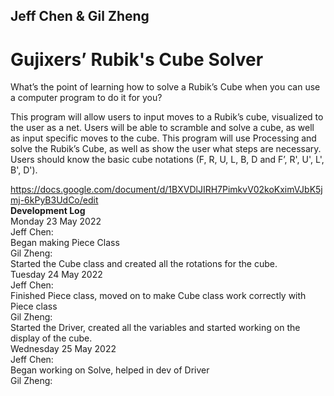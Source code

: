 ## Jeff Chen & Gil Zheng

# Gujixers’ Rubik's Cube Solver

What’s the point of learning how to solve a Rubik’s Cube when you can use a computer program to do it for you? 

This program will allow users to input moves to a Rubik’s cube, visualized to the user as a net. Users will be able to scramble and solve a cube, as well as input specific moves to the cube. This program will use Processing and solve the Rubik’s Cube, as well as show the user what steps are necessary. Users should know the basic cube notations (F, R, U, L, B, D and F’, R', U', L', B', D').

https://docs.google.com/document/d/1BXVDlJIRH7PimkvV02koKximVJbK5jmj-6kPyB3UdCo/edit <br />
 **Development Log** <br />
Monday 23 May 2022 <br />
Jeff Chen: <br />
Began making Piece Class <br />
Gil Zheng: <br />
Started the Cube class and created all the rotations for the cube. <br />
Tuesday 24 May 2022 <br />
Jeff Chen: <br />
Finished Piece class, moved on to make Cube class work correctly with Piece class <br />
Gil Zheng: <br />
Started the Driver, created all the variables and started working on the display of the cube. <br />
Wednesday 25 May 2022 <br />
Jeff Chen: <br />
Began working on Solve, helped in dev of Driver <br />
Gil Zheng: <br />
